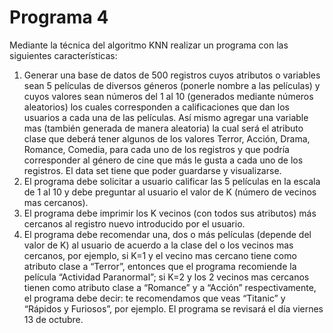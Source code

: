 # Programa 4
Mediante la técnica del algoritmo KNN realizar un programa con las siguientes características:

1. Generar una base de datos de 500 registros cuyos atributos o variables sean 5 películas de diversos géneros (ponerle nombre a las películas) y cuyos valores sean números del 1 al 10 (generados mediante números aleatorios) los cuales corresponden a calificaciones que dan los usuarios a cada una de las películas. Así mismo agregar una variable mas (también generada de manera aleatoria) la cual será el atributo clase que deberá tener algunos de los valores Terror, Acción, Drama, Romance, Comedia, para cada uno de los registros y que podría corresponder al género de cine que más le gusta a cada uno de los registros. El data set tiene que poder guardarse y visualizarse.
2. El programa debe solicitar a usuario calificar las 5 películas en la escala de 1 al 10 y debe preguntar al usuario el valor de K (número de vecinos mas cercanos).
3. El programa debe imprimir los K vecinos (con todos sus atributos) más cercanos al registro nuevo introducido por el usuario.
4. El programa debe recomendar una, dos o más películas (depende del valor de K) al usuario de acuerdo a la clase del o los vecinos mas cercanos, por ejemplo, si K=1 y el vecino mas cercano tiene como atributo clase a “Terror”, entonces que el programa recomiende la película “Actividad Paranormal”; si K=2 y los 2 vecinos mas cercanos tienen como atributo clase a “Romance” y a “Acción” respectivamente, el programa debe decir: te recomendamos que veas “Titanic” y “Rápidos y Furiosos”, por ejemplo. El programa se revisará el día viernes 13 de octubre.